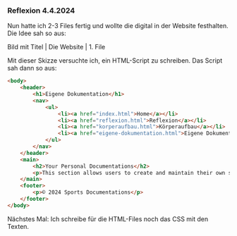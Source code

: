 ### Reflexion 4.4.2024

Nun hatte ich 2-3 Files fertig und wollte die digital in der Website festhalten. Die Idee sah so aus:

Bild mit Titel | Die Website | 1. File

Mit dieser Skizze versuchte ich, ein HTML-Script zu schreiben. Das Script sah dann so aus:

```html
<body>
    <header>
        <h1>Eigene Dokumentation</h1>
        <nav>
            <ul>
                <li><a href="index.html">Home</a></li>
                <li><a href="reflexion.html">Reflexion</a></li>
                <li><a href="korperaufbau.html">Körperaufbau</a></li>
                <li><a href="eigene-dokumentation.html">Eigene Dokumentation</a></li>
            </ul>
        </nav>
    </header>
    <main>
        <h2>Your Personal Documentations</h2>
        <p>This section allows users to create and maintain their own sports performance records.</p>
    </main>
    <footer>
        <p>© 2024 Sports Documentations</p>
    </footer>
</body>
```

Nächstes Mal: Ich schreibe für die HTML-Files noch das CSS mit den Texten.